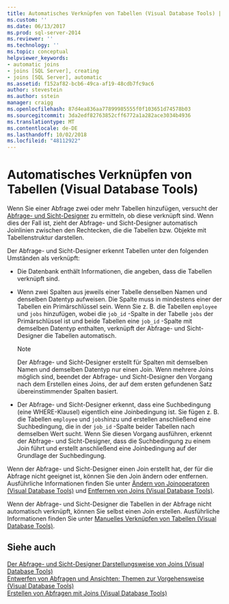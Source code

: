 ```yaml
---
title: Automatisches Verknüpfen von Tabellen (Visual Database Tools) | Microsoft-Dokumentation
ms.custom: ''
ms.date: 06/13/2017
ms.prod: sql-server-2014
ms.reviewer: ''
ms.technology: ''
ms.topic: conceptual
helpviewer_keywords:
- automatic joins
- joins [SQL Server], creating
- joins [SQL Server], automatic
ms.assetid: f152af82-bcb6-49ca-af19-48cdb7fc9ac6
author: stevestein
ms.author: sstein
manager: craigg
ms.openlocfilehash: 87d4ea836aa77899985555f0f103651d74578b03
ms.sourcegitcommit: 3da2edf82763852cff6772a1a282ace3034b4936
ms.translationtype: MT
ms.contentlocale: de-DE
ms.lasthandoff: 10/02/2018
ms.locfileid: "48112922"
---
```

# <a name="join-tables-automatically-visual-database-tools"></a>Automatisches Verknüpfen von Tabellen (Visual Database Tools)
  Wenn Sie einer Abfrage zwei oder mehr Tabellen hinzufügen, versucht der [Abfrage- und Sicht-Designer](visual-database-tools.md) zu ermitteln, ob diese verknüpft sind. Wenn dies der Fall ist, zieht der Abfrage- und Sicht-Designer automatisch Joinlinien zwischen den Rechtecken, die die Tabellen bzw. Objekte mit Tabellenstruktur darstellen.  
  
 Der Abfrage- und Sicht-Designer erkennt Tabellen unter den folgenden Umständen als verknüpft:  
  
-   Die Datenbank enthält Informationen, die angeben, dass die Tabellen verknüpft sind.  
  
-   Wenn zwei Spalten aus jeweils einer Tabelle denselben Namen und denselben Datentyp aufweisen. Die Spalte muss in mindestens einer der Tabellen ein Primärschlüssel sein. Wenn Sie z. B. die Tabellen `employee` und `jobs` hinzufügen, wobei die `job_id` -Spalte in der Tabelle `jobs` der Primärschlüssel ist und beide Tabellen eine `job_id` -Spalte mit demselben Datentyp enthalten, verknüpft der Abfrage- und Sicht-Designer die Tabellen automatisch.  
  
    > [!NOTE]  
    >  Der Abfrage- und Sicht-Designer erstellt für Spalten mit demselben Namen und demselben Datentyp nur einen Join. Wenn mehrere Joins möglich sind, beendet der Abfrage- und Sicht-Designer den Vorgang nach dem Erstellen eines Joins, der auf dem ersten gefundenen Satz übereinstimmender Spalten basiert.  
  
-   Der Abfrage- und Sicht-Designer erkennt, dass eine Suchbedingung (eine WHERE-Klausel) eigentlich eine Joinbedingung ist. Sie fügen z. B. die Tabellen `employee` und `jobs`hinzu und erstellen anschließend eine Suchbedingung, die in der `job_id` -Spalte beider Tabellen nach demselben Wert sucht. Wenn Sie diesen Vorgang ausführen, erkennt der Abfrage- und Sicht-Designer, dass die Suchbedingung zu einem Join führt und erstellt anschließend eine Joinbedingung auf der Grundlage der Suchbedingung.  
  
 Wenn der Abfrage- und Sicht-Designer einen Join erstellt hat, der für die Abfrage nicht geeignet ist, können Sie den Join ändern oder entfernen. Ausführliche Informationen finden Sie unter [Ändern von Joinoperatoren &#40;Visual Database Tools&#41;](modify-join-operators-visual-database-tools.md) und [Entfernen von Joins &#40;Visual Database Tools&#41;](remove-joins-visual-database-tools.md).  
  
 Wenn der Abfrage- und Sicht-Designer die Tabellen in der Abfrage nicht automatisch verknüpft, können Sie selbst einen Join erstellen. Ausführliche Informationen finden Sie unter [Manuelles Verknüpfen von Tabellen &#40;Visual Database Tools&#41;](join-tables-manually-visual-database-tools.md).  
  
## <a name="see-also"></a>Siehe auch  
 [Der Abfrage- und Sicht-Designer Darstellungsweise von Joins &#40;Visual Database Tools&#41;](how-the-query-and-view-designer-represents-joins-visual-database-tools.md)   
 [Entwerfen von Abfragen und Ansichten: Themen zur Vorgehensweise &#40;Visual Database Tools&#41;](design-queries-and-views-how-to-topics-visual-database-tools.md)   
 [Erstellen von Abfragen mit Joins &#40;Visual Database Tools&#41;](query-with-joins-visual-database-tools.md)  
  
  
